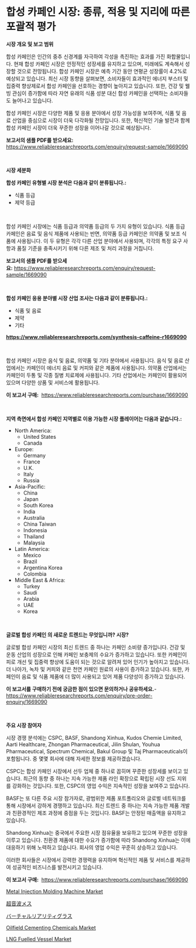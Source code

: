 <p><h1>합성 카페인 시장: 종류, 적용 및 지리에 따른 포괄적 평가</h1></p><p><strong>시장 개요 및 보고 범위</strong></p>
<p><p>합성 카페인은 인간의 중추 신경계를 자극하여 각성을 촉진하는 효과를 가진 화합물입니다. 현재 합성 카페인 시장은 안정적인 성장세를 유지하고 있으며, 미래에도 계속해서 성장할 것으로 전망됩니다. 합성 카페인 시장은 예측 기간 동안 연평균 성장률이 4.2%로 예상되고 있습니다. 최신 시장 동향을 살펴보면, 소비자들이 효과적인 에너지 부스터 및 집중력 향상제로서 합성 카페인을 선호하는 경향이 높아지고 있습니다. 또한, 건강 및 웰빙 관심이 증가함에 따라 자연 유래의 식품 성분 대신 합성 카페인을 선택하는 소비자들도 늘어나고 있습니다.</p><p>합성 카페인 시장은 다양한 제품 및 응용 분야에서 성장 가능성을 보여주며, 식품 및 음료 산업을 중심으로 시장이 더욱 다각화될 전망입니다. 또한, 혁신적인 기술 발전과 함께 합성 카페인 시장이 더욱 꾸준한 성장을 이어나갈 것으로 예상됩니다.</p></p>
<p><strong>보고서의 샘플 PDF를 받으세요:</strong> <a href="https://www.reliableresearchreports.com/enquiry/request-sample/1669090">https://www.reliableresearchreports.com/enquiry/request-sample/1669090</a></p>
<p>&nbsp;</p>
<p><strong>시장 세분화</strong></p>
<p><strong>합성 카페인 유형별 시장 분석은 다음과 같이 분류됩니다.:</strong></p>
<p><ul><li>식품 등급</li><li>제약 등급</li></ul></p>
<p>&nbsp;</p>
<p><p>합성 카페인 시장에는 식품 등급과 의약품 등급의 두 가지 유형이 있습니다. 식품 등급 카페인은 음료 및 음식 제품에 사용되는 반면, 의약품 등급 카페인은 의약품 및 보조 식품에 사용됩니다. 이 두 유형은 각각 다른 산업 분야에서 사용되며, 각각의 특정 요구 사항과 품질 기준을 충족시키기 위해 다른 제조 및 처리 과정을 거칩니다.</p></p>
<p><strong>보고서의 샘플 PDF를 받으세요:</strong>&nbsp;<a href="https://www.reliableresearchreports.com/enquiry/request-sample/1669090">https://www.reliableresearchreports.com/enquiry/request-sample/1669090</a></p>
<p>&nbsp;</p>
<p><strong> 합성 카페인 응용 분야별 시장 산업 조사는 다음과 같이 분류됩니다.:</strong></p>
<p><ul><li>식품 및 음료</li><li>제약</li><li>기타</li></ul></p>
<p><strong><a href="https://www.reliableresearchreports.com/synthesis-caffeine-r1669090">https://www.reliableresearchreports.com/synthesis-caffeine-r1669090</a></strong></p>
<p>&nbsp;</p>
<p><p>합성 카페인 시장은 음식 및 음료, 의약품 및 기타 분야에서 사용됩니다. 음식 및 음료 산업에서는 카페인이 에너지 음료 및 커피와 같은 제품에 사용됩니다. 의약품 산업에서는 카페인이 두통 및 각종 질병 치료제에 사용됩니다. 기타 산업에서는 카페인이 활용되어 있으며 다양한 상품 및 서비스에 활용됩니다.</p></p>
<p><strong>이 보고서 구매:</strong>&nbsp; <a href="https://www.reliableresearchreports.com/purchase/1669090">https://www.reliableresearchreports.com/purchase/1669090</a></p>
<p>&nbsp;</p>
<p><strong>지역 측면에서 합성 카페인 지역별로 이용 가능한 시장 플레이어는 다음과 같습니다.:</strong></p>
<p><ul>
    <li>
        North America:
        <ul>
            <li>United States</li>
            <li>Canada</li>
        </ul>
    </li>
    <li>
        Europe:
        <ul>
            <li>Germany</li>
            <li>France</li>
            <li>U.K.</li>
            <li>Italy</li>
            <li>Russia</li>
        </ul>
    </li>
    <li>
        Asia-Pacific:
        <ul>
            <li>China</li>
            <li>Japan</li>
            <li>South Korea</li>
            <li>India</li>
            <li>Australia</li>
            <li>China Taiwan</li>
            <li>Indonesia</li>
            <li>Thailand</li>
            <li>Malaysia</li>
        </ul>
    </li>
    <li>
        Latin America:
        <ul>
            <li>Mexico</li>
            <li>Brazil</li>
            <li>Argentina Korea</li>
            <li>Colombia</li>
        </ul>
    </li>
    <li>
        Middle East & Africa:
        <ul>
            <li>Turkey</li>
            <li>Saudi</li>
            <li>Arabia</li>
            <li>UAE</li>
            <li>Korea</li>
        </ul>
    </li>
    </ul></p>
<p>&nbsp;</p>
<p><strong>글로벌 합성 카페인 의 새로운 트렌드는 무엇입니까? 시장?</strong></p>
<p><p>글로벌 합성 카페인 시장의 최신 트렌드 중 하나는 카페인 소비량 증가입니다. 건강 및 운동 산업의 성장으로 인해 카페인 보충제의 수요가 증가하고 있습니다. 또한 카페인이 피로 개선 및 집중력 향상에 도움이 되는 것으로 알려져 있어 인기가 높아지고 있습니다. 더 나아가, 녹차 및 커피와 같은 천연 카페인 원료의 사용이 증가하고 있습니다. 또한, 카페인이 음료 및 식품 제품에 더 많이 사용되고 있어 제품 다양성이 증가하고 있습니다.</p></p>
<p><strong>이 보고서를 구매하기 전에 궁금한 점이 있으면 문의하거나 공유하세요.</strong>- <a href="https://www.reliableresearchreports.com/enquiry/pre-order-enquiry/1669090">https://www.reliableresearchreports.com/enquiry/pre-order-enquiry/1669090</a></p>
<p>&nbsp;</p>
<p><strong>주요 시장 참여자</strong></p>
<p><p>시장 경쟁 분석에는 CSPC, BASF, Shandong Xinhua, Kudos Chemie Limited, Aarti Healthcare, Zhongan Pharmaceutical, Jilin Shulan, Youhua Pharmaceutical, Spectrum Chemical, Bakul Group 및 Taj Pharmaceuticals이 포함됩니다. 중 몇몇 회사에 대해 자세한 정보를 제공하겠습니다.</p><p>CSPC는 합성 카페인 시장에서 선두 업체 중 하나로 꼽히며 꾸준한 성장세를 보이고 있습니다. 최근의 동향 중 하나는 지속 가능한 제품 라인 확장으로 확립된 시장 선도 지위를 강화하는 것입니다. 또한, CSPC의 영업 수익은 지속적인 성장을 보여주고 있습니다.</p><p>BASF는 또 다른 주요 시장 참가자로, 광범위한 제품 포트폴리오와 글로벌 네트워크를 통해 시장에서 강하게 경쟁하고 있습니다. 최신 트렌드 중 하나는 지속 가능한 제품 개발과 친환경적인 제조 과정에 중점을 두는 것입니다. BASF는 안정된 매출액을 유지하고 있습니다.</p><p>Shandong Xinhua는 중국에서 주요한 시장 점유율을 보유하고 있으며 꾸준한 성장을 이루고 있습니다. 친환경 제품에 대한 수요가 증가함에 따라 Shandong Xinhua는 이에 대응하기 위해 노력하고 있습니다. 회사의 영업 수익은 꾸준히 상승하고 있습니다.</p><p>이러한 회사들은 시장에서 강력한 경쟁력을 유지하며 혁신적인 제품 및 서비스를 제공하여 성공적인 비즈니스를 발전시키고 있습니다.</p></p>
<p><strong>이 보고서 구매:</strong>&nbsp;&nbsp;<a href="https://www.reliableresearchreports.com/purchase/1669090">https://www.reliableresearchreports.com/purchase/1669090</a></p>
<p><p><a href="https://view.publitas.com/reportprime-1/metal-injection-molding-machine-market-research-report-provides-thorough-industry-overview-which-offers-an-in-depth-analysis-of-product-trends-and-new-market-divisions/">Metal Injection Molding Machine Market</a></p><p><a href="https://github.com/nemesis2824/Market-Research-Report-List-1/blob/main/761178917764.md">超音波メス</a></p><p><a href="https://github.com/pepo3k/Market-Research-Report-List-1/blob/main/661985617763.md">バーチャルリアリティグラス</a></p><p><a href="https://cat-emmental-94b.notion.site/Oilfield-Cementing-Chemicals-Market-Size-and-Examines-its-Market-Scope-with-a-Primary-Focus-on-Gro-76fb22c203a6484faf22e80f9750b811">Oilfield Cementing Chemicals Market</a></p><p><a href="https://issuu.com/reportprime-2/docs/lng-fuelled-vessel-market-size-2030.pptx">LNG Fuelled Vessel Market</a></p></p>